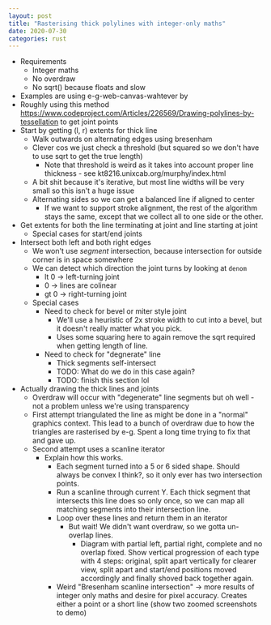 ```yaml
---
layout: post
title: "Rasterising thick polylines with integer-only maths"
date: 2020-07-30
categories: rust
---
```


- Requirements
  - Integer maths
  - No overdraw
  - No sqrt() because floats and slow
- Examples are using e-g-web-canvas-wahtever by <person name here>
- Roughly using this method <https://www.codeproject.com/Articles/226569/Drawing-polylines-by-tessellation> to get joint points
- Start by getting (l, r) extents for thick line
  - Walk outwards on alternating edges using bresenham
  - Clever cos we just check a threshold (but squared so we don't have to use sqrt to get the true length)
    - Note that threshold is weird as it takes into account proper line thickness - see kt8216.unixcab.org/murphy/index.html
  - A bit shit because it's iterative, but most line widths will be very small so this isn't a huge issue
  - Alternating sides so we can get a balanced line if aligned to center
    - If we want to support stroke alignment, the rest of the algorithm stays the same, except that we collect all to one side or the other.
- Get extents for both the line terminating at joint and line starting at joint
  - Special cases for start/end joints
- Intersect both left and both right edges
  - We won't use _segment_ intersection, because intersection for outside corner is in space somewhere
  - We can detect which direction the joint turns by looking at `denom`
    - lt 0 -> left-turning joint
    - 0 -> lines are colinear
    - gt 0 -> right-turning joint
  - Special cases
    - Need to check for bevel or miter style joint
      - We'll use a heuristic of 2x stroke width to cut into a bevel, but it doesn't really matter what you pick.
      - Uses some squaring here to again remove the sqrt required when getting length of line.
    - Need to check for "degnerate" line
      - Thick segments self-intersect
      - TODO: What do we do in this case again?
      - TODO: finish this section lol
- Actually drawing the thick lines and joints
  - Overdraw will occur with "degenerate" line segments but oh well - not a problem unless we're using transparency
  - First attempt triangulated the line as might be done in a "normal" graphics context. This lead to a bunch of overdraw due to how the triangles are rasterised by e-g. Spent a long time trying to fix that and gave up.
  - Second attempt uses a scanline iterator
    - Explain how this works.
      - Each segment turned into a 5 or 6 sided shape. Should always be convex I think?, so it only ever has two intersection points.
      - Run a scanline through current Y. Each thick segment that intersects this line does so only once, so we can map all matching segments into their intersection line.
      - Loop over these lines and return them in an iterator
        - But wait! We didn't want overdraw, so we gotta un-overlap lines.
          - Diagram with partial left, partial right, complete and no overlap fixed. Show vertical progression of each type with 4 steps: original, split apart vertically for clearer view, split apart and start/end positions moved accordingly and finally shoved back together again.
      - Weird "Bresenham scanline intersection" -> more results of integer only maths and desire for pixel accuracy. Creates either a point or a short line (show two zoomed screenshots to demo)
